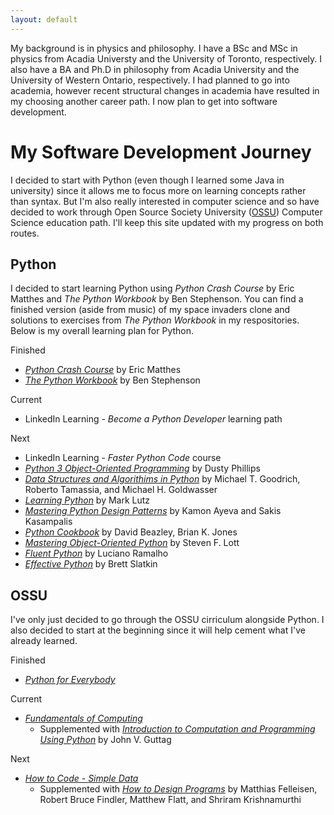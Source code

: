 ```yaml
---
layout: default
---
```


My background is in physics and philosophy. I have a BSc and MSc in physics from Acadia Universty and the University of Toronto, respectively. I also have a BA and Ph.D in philosophy from Acadia University and the University of Western Ontario, respectively. I had planned to go into academia, however recent structural changes in academia have resulted in my choosing another career path. I now plan to get into software development.


# My Software Development Journey

I decided to start with Python (even though I learned some Java in university) since it allows me to focus more on learning concepts rather than syntax. But I'm also really interested in computer science and so have decided to work through Open Source Society University ([OSSU](https://github.com/ossu/computer-science)) Computer Science education path. I'll keep this site updated with my progress on both routes.


## Python 

I decided to start learning Python using _Python Crash Course_ by Eric Matthes and _The Python Workbook_ by Ben Stephenson. You can find a finished version (aside from music) of my space invaders clone and solutions to exercises from _The Python Workbook_ in my respositories. Below is my overall learning plan for Python.


Finished
* [_Python Crash Course_](https://www.amazon.ca/Python-Crash-Course-Hands-Project-Based/dp/1593276036) by Eric Matthes
* [_The Python Workbook_](https://www.amazon.ca/Python-Workbook-Introduction-Exercises-Solutions/dp/3319142399/ref=sr_1_1?keywords=python+workbook&qid=1586714899&s=books&sr=1-1) by Ben Stephenson


Current
* LinkedIn Learning - _Become a Python Developer_ learning path


Next 
* LinkedIn Learning - _Faster Python Code_ course
* [_Python 3 Object-Oriented Programming_](https://www.amazon.ca/Python-Object-Oriented-Programming-maintainable-object-oriented-ebook/dp/B07JG9BQZC/ref=sr_1_1?keywords=python+3+object+oriented+programming&qid=1586714940&s=books&sr=1-1) by Dusty Phillips
* [_Data Structures and Algorithims in Python_](https://www.amazon.ca/Structures-Algorithms-Python-Michael-Goodrich/dp/1118290275/ref=sr_1_1?crid=2EY0RURCYS5X6&keywords=data+structures+and+algorithms+in+python&qid=1586714971&s=books&sprefix=data+structu%2Cstripbooks%2C175&sr=1-1) by Michael T. Goodrich, Roberto Tamassia, and Michael H. Goldwasser
* [_Learning Python_](https://www.amazon.ca/Learning-Python-Powerful-Object-Oriented-Programming-ebook/dp/B00DDZPC9S/ref=sr_1_1?keywords=learning+python&qid=1586714992&s=books&sr=1-1) by Mark Lutz
* [_Mastering Python Design Patterns_](https://www.amazon.ca/Mastering-Python-Design-Patterns-efficient/dp/1788837487/ref=sr_1_1?keywords=mastering+python+design+patterns&qid=1586715015&s=books&sr=1-1) by Kamon Ayeva and Sakis Kasampalis
* [_Python Cookbook_](https://www.amazon.ca/Python-Cookbook-Recipes-Mastering-ebook/dp/B00DQV4GGY/ref=sr_1_1?keywords=python+cookbook&qid=1586715036&s=books&sr=1-1) by David Beazley, Brian K. Jones
* [_Mastering Object-Oriented Python_](https://www.amazon.ca/Mastering-Object-oriented-Python-Steven-Lott/dp/1783280972/ref=sr_1_1?keywords=mastering+object+oriented+python&qid=1586715060&s=books&sr=1-1) by Steven F. Lott
* [_Fluent Python_](https://www.amazon.ca/Fluent-Python-Concise-Effective-Programming/dp/1491946008/ref=sr_1_1?keywords=fluent+python&qid=1586715076&s=books&sr=1-1) by Luciano Ramalho
* [_Effective Python_](https://www.amazon.ca/Effective-Python-Specific-Software-Development-ebook/dp/B07ZG18BH3/ref=sr_1_1?keywords=effective+python&qid=1586715091&s=books&sr=1-1) by Brett Slatkin



## OSSU

I've only just decided to go through the OSSU cirriculum alongside Python. I also decided to start at the beginning since it will help cement what I've already learned.

Finished
* [_Python for Everybody_](https://www.py4e.com/)

Current
- [_Fundamentals of Computing_](https://www.coursera.org/specializations/computer-fundamentals)
  - Supplemented with [_Introduction to Computation and Programming Using Python_](https://www.amazon.ca/Introduction-Computation-Programming-Using-Python-ebook/dp/B01K6F2236/ref=sr_1_1?crid=2OLQYN2VFSRKK&keywords=introduction+to+computation+and+programming+using+python&qid=1586715285&sprefix=introduction+to%2Caps%2C168&sr=8-1) by John V. Guttag

Next
- [_How to Code - Simple Data_](https://www.edx.org/course/how-to-code-simple-data)
  - Supplemented with [_How to Design Programs_](https://www.amazon.ca/How-Design-Programs-Introduction-Programming-ebook/dp/B07D7NKSKW/ref=sr_1_1?keywords=how+to+design+programs&qid=1586715308&sr=8-1) by Matthias Felleisen, Robert Bruce Findler, Matthew Flatt, and Shriram Krishnamurthi
